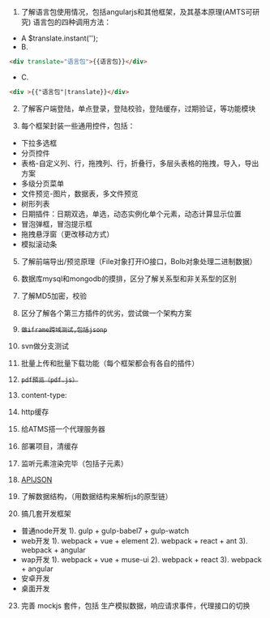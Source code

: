 
1. 了解语言包使用情况，包括angularjs和其他框架，及其基本原理(AMTS可研究)
语言包的四种调用方法：
- A $translate.instant('');
- B. 
```html 
<div translate="语言包">{{语言包}}</div>
```
- C. 
```html
<div >{{"语言包"|translate}}</div>
```

2. 了解客户端登陆，单点登录，登陆校验，登陆缓存，过期验证，等功能模块

3. 每个框架封装一些通用控件，包括：
- 下拉多选框
- 分页控件
- 表格-自定义列、行，拖拽列、行，折叠行，多层头表格的拖拽，导入，导出方案
- 多级分页菜单
- 文件预览-图片，数据表，多文件预览
- 树形列表
- 日期插件：日期双选，单选，动态实例化单个元素，动态计算显示位置
- 冒泡弹框，冒泡提示框
- 拖拽悬浮窗（更改移动方式）
- 模拟滚动条

5. 了解前端导出/预览原理（File对象打开IO接口，Bolb对象处理二进制数据）

6. 数据库mysql和mongodb的摸排，区分了解关系型和非关系型的区别

7. 了解MD5加密，校验

8. 区分了解各个第三方插件的优劣，尝试做一个架构方案

9. ~~```做iframe跨域测试,包括jsonp```~~

10. svn做分支测试

12. 批量上传和批量下载功能（每个框架都会有各自的插件）

13. ~~```pdf预览（pdf.js）```~~

15. content-type:

16. http缓存

17. 给ATMS搭一个代理服务器

18. 部署项目，清缓存

19. 监听元素渲染完毕（包括子元素）

20. [APIJSON](https://github.com/TommyLemon/APIJSON)

21. 了解数据结构，（用数据结构来解析js的原型链） 

22. 搞几套开发框架
- 普通node开发
    1). gulp + gulp-babel7 + gulp-watch
- web开发
    1). webpack + vue + element
    2). webpack + react + ant
    3). webpack + angular
- wap开发
    1). webpack + vue + muse-ui
    2). webpack + react
    3). webpack + angular
- 安卓开发
- 桌面开发
 
23. 完善 mockjs 套件，包括 生产模拟数据，响应请求事件，代理接口的切换


